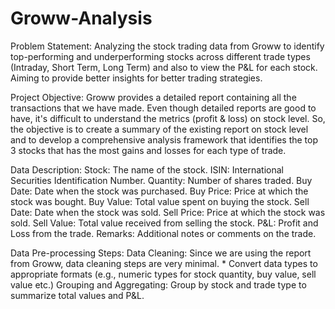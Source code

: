 # Groww-Analysis

Problem Statement:
  Analyzing the stock trading data from Groww to identify top-performing and underperforming stocks across different trade types (Intraday, Short Term, Long Term) and also to view the P&L for each stock. 
  Aiming to provide better insights for better trading strategies.

Project Objective:
  Groww provides a detailed report containing all the transactions that we have made. Even though detailed reports are good to have, it's difficult to understand the metrics (profit & loss) on stock level. So, the objective is to create a summary of the existing report on stock level and to develop a comprehensive analysis framework that identifies the top 3 stocks that has the most gains and losses for each type of trade.

Data Description:
  Stock: The name of the stock.
  ISIN: International Securities Identification Number.
  Quantity: Number of shares traded.
  Buy Date: Date when the stock was purchased.
  Buy Price: Price at which the stock was bought.
  Buy Value: Total value spent on buying the stock.
  Sell Date: Date when the stock was sold.
  Sell Price: Price at which the stock was sold.
  Sell Value: Total value received from selling the stock.
  P&L: Profit and Loss from the trade.
  Remarks: Additional notes or comments on the trade.

Data Pre-processing Steps:
  Data Cleaning:
    Since we are using the report from Groww, data cleaning steps are very minimal.
    * Convert data types to appropriate formats (e.g., numeric types for stock quantity, buy value, sell value etc.)
  Grouping and Aggregating:
    Group by stock and trade type to summarize total values and P&L.

